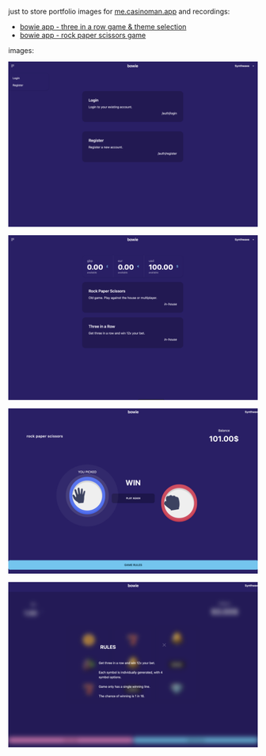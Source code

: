 just to store portfolio images for [me.casinoman.app](https://me.casinoman.app) and recordings:

- [bowie app - three in a row game & theme selection](https://www.youtube.com/watch?v=6ICsFWHlw3A)
- [bowie app - rock paper scissors game](https://www.youtube.com/watch?v=yIDjlCI9L0c)

images:

![pre auth screen login/register](https://raw.githubusercontent.com/ryan-west-casino/bowie-media/main/bowie-preauth-guest.png)

![lobby list](https://raw.githubusercontent.com/ryan-west-casino/bowie-media/main/bowie-lobby-list-auth.png)

![rock paper scissors game](https://raw.githubusercontent.com/ryan-west-casino/bowie-media/main/bowie-rps-game.png)

![game rules](https://raw.githubusercontent.com/ryan-west-casino/bowie-media/main/bowie-game-rules.png)
